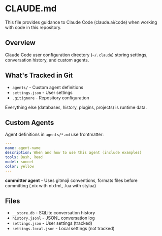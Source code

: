 # CLAUDE.md

This file provides guidance to Claude Code (claude.ai/code) when working with code in this repository.

## Overview

Claude Code user configuration directory (`~/.claude`) storing settings, conversation history, and custom agents.

## What's Tracked in Git

- `agents/` - Custom agent definitions
- `settings.json` - User settings
- `.gitignore` - Repository configuration

Everything else (databases, history, plugins, projects) is runtime data.

## Custom Agents

Agent definitions in `agents/*.md` use frontmatter:

```yaml
---
name: agent-name
description: When and how to use this agent (include examples)
tools: Bash, Read
model: sonnet
color: yellow
---
```

**committer agent** - Uses gitmoji conventions, formats files before committing (.nix with nixfmt, .lua with stylua)

## Files

- `__store.db` - SQLite conversation history
- `history.jsonl` - JSONL conversation log
- `settings.json` - User settings (tracked)
- `settings.local.json` - Local settings (not tracked)
